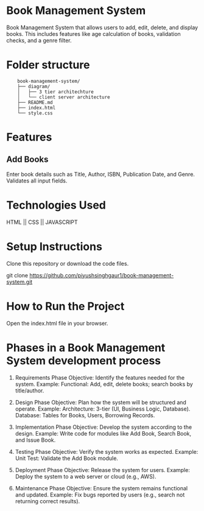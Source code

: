 # Book Management System

Book Management System that allows users to add, edit, delete, and display books. This includes features like age calculation of books, validation checks, and a genre filter.

# Folder structure
        book-management-system/
        ├── diagram/
        │   ├── 3 tier architechture
        │   └── client server architecture
        ├── README.md
        ├── index.html
        └── style.css

# Features
## Add Books
Enter book details such as Title, Author, ISBN, Publication Date, and Genre.
Validates all input fields.


# Technologies Used
HTML || CSS || JAVASCRIPT

# Setup Instructions
Clone this repository or download the code files.

git clone https://github.com/piyushsinghgaur1/book-management-system.git

# How to Run the Project
Open the index.html file in your browser.

# Phases in a Book Management System development process
1. Requirements Phase
Objective: Identify the features needed for the system.
Example:
Functional: Add, edit, delete books; search books by title/author.

2. Design Phase
Objective: Plan how the system will be structured and operate.
Example:
Architecture: 3-tier (UI, Business Logic, Database).
Database: Tables for Books, Users, Borrowing Records.

3. Implementation Phase
Objective: Develop the system according to the design.
Example:
Write code for modules like Add Book, Search Book, and Issue Book.

4. Testing Phase
Objective: Verify the system works as expected.
Example:
Unit Test: Validate the Add Book module.

5. Deployment Phase
Objective: Release the system for users.
Example:
Deploy the system to a web server or cloud (e.g., AWS).

6. Maintenance Phase
Objective: Ensure the system remains functional and updated.
Example:
Fix bugs reported by users (e.g., search not returning correct results).